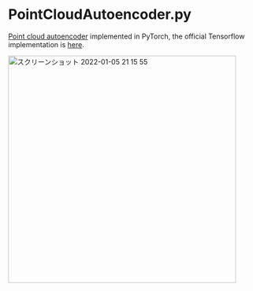 # PointCloudAutoencoder.py
[Point cloud autoencoder](https://arxiv.org/pdf/1707.02392.pdf) implemented in PyTorch, the official Tensorflow implementation is [here](https://github.com/optas/latent_3d_points).

<img width="462" alt="スクリーンショット 2022-01-05 21 15 55" src="https://user-images.githubusercontent.com/13246825/148216234-0d4875ef-f091-4414-8a10-7d3e9dcaf9b2.png">

